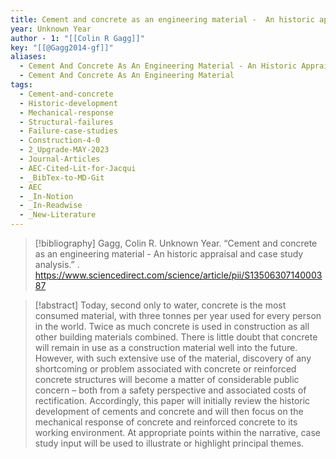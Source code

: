 ```yaml
---
title: Cement and concrete as an engineering material -  An historic appraisal and case study analysis
year: Unknown Year
author - 1: "[[Colin R Gagg]]"
key: "[[@Gagg2014-gf]]"
aliases:
  - Cement And Concrete As An Engineering Material - An Historic Appraisal And Case Study Analysis
  - Cement And Concrete As An Engineering Material
tags:
  - Cement-and-concrete
  - Historic-development
  - Mechanical-response
  - Structural-failures
  - Failure-case-studies
  - Construction-4-0
  - 2_Upgrade-MAY-2023
  - Journal-Articles
  - AEC-Cited-Lit-for-Jacqui
  - _BibTex-to-MD-Git
  - AEC
  - _In-Notion
  - _In-Readwise
  - _New-Literature
---
```


> [!bibliography]
> Gagg, Colin R. Unknown Year. “Cement and concrete as an engineering material -  An historic appraisal and case study analysis.” . https://www.sciencedirect.com/science/article/pii/S1350630714000387

> [!abstract]
> Today, second only to water, concrete is the most consumed material, with three tonnes per year used for every person in the world. Twice as much concrete is used in construction as all other building materials combined. There is little doubt that concrete will remain in use as a construction material well into the future. However, with such extensive use of the material, discovery of any shortcoming or problem associated with concrete or reinforced concrete structures will become a matter of considerable public concern – both from a safety perspective and associated costs of rectification. Accordingly, this paper will initially review the historic development of cements and concrete and will then focus on the mechanical response of concrete and reinforced concrete to its working environment. At appropriate points within the narrative, case study input will be used to illustrate or highlight principal themes.